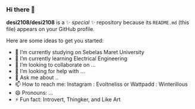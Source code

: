 ### Hi there 👋


**desi2108/desi2108** is a ✨ _special_ ✨ repository because its `README.md` (this file) appears on your GitHub profile.

Here are some ideas to get you started:

- 🔭 I’m currently studying on Sebelas Maret University
- 🌱 I’m currently learning Electrical Engineering
- 👯 I’m looking to collaborate on ...
- 🤔 I’m looking for help with ...
- 💬 Ask me about ..
- 📫 How to reach me: Instagram : Evoltneliss or Wattpadd : Winterillous
- 😄 Pronouns: ...
- ⚡ Fun fact: Introvert, Thingker, and Like Art

